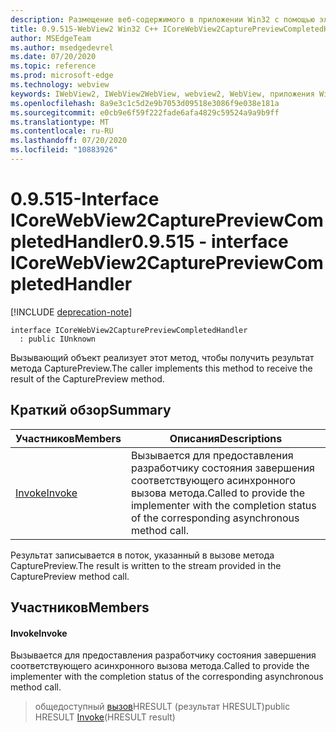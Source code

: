 ```yaml
---
description: Размещение веб-содержимого в приложении Win32 с помощью элемента управления Microsoft Edge WebView2
title: 0.9.515-WebView2 Win32 C++ ICoreWebView2CapturePreviewCompletedHandler
author: MSEdgeTeam
ms.author: msedgedevrel
ms.date: 07/20/2020
ms.topic: reference
ms.prod: microsoft-edge
ms.technology: webview
keywords: IWebView2, IWebView2WebView, webview2, WebView, приложения Win32, Win32, EDGE, ICoreWebView2, ICoreWebView2Controller, элемент управления "веб-браузер", HTML Edge
ms.openlocfilehash: 8a9e3c1c5d2e9b7053d09518e3086f9e038e181a
ms.sourcegitcommit: e0cb9e6f59f222fade6afa4829c59524a9a9b9ff
ms.translationtype: MT
ms.contentlocale: ru-RU
ms.lasthandoff: 07/20/2020
ms.locfileid: "10883926"
---
```

# <span data-ttu-id="6ce46-104">0.9.515-Interface ICoreWebView2CapturePreviewCompletedHandler</span><span class="sxs-lookup"><span data-stu-id="6ce46-104">0.9.515 - interface ICoreWebView2CapturePreviewCompletedHandler</span></span> 

[!INCLUDE [deprecation-note](../../includes/deprecation-note.md)]

```
interface ICoreWebView2CapturePreviewCompletedHandler
  : public IUnknown
```

<span data-ttu-id="6ce46-105">Вызывающий объект реализует этот метод, чтобы получить результат метода CapturePreview.</span><span class="sxs-lookup"><span data-stu-id="6ce46-105">The caller implements this method to receive the result of the CapturePreview method.</span></span>

## <span data-ttu-id="6ce46-106">Краткий обзор</span><span class="sxs-lookup"><span data-stu-id="6ce46-106">Summary</span></span>

 <span data-ttu-id="6ce46-107">Участников</span><span class="sxs-lookup"><span data-stu-id="6ce46-107">Members</span></span>                        | <span data-ttu-id="6ce46-108">Описания</span><span class="sxs-lookup"><span data-stu-id="6ce46-108">Descriptions</span></span>
--------------------------------|---------------------------------------------
[<span data-ttu-id="6ce46-109">Invoke</span><span class="sxs-lookup"><span data-stu-id="6ce46-109">Invoke</span></span>](#invoke) | <span data-ttu-id="6ce46-110">Вызывается для предоставления разработчику состояния завершения соответствующего асинхронного вызова метода.</span><span class="sxs-lookup"><span data-stu-id="6ce46-110">Called to provide the implementer with the completion status of the corresponding asynchronous method call.</span></span>

<span data-ttu-id="6ce46-111">Результат записывается в поток, указанный в вызове метода CapturePreview.</span><span class="sxs-lookup"><span data-stu-id="6ce46-111">The result is written to the stream provided in the CapturePreview method call.</span></span>

## <span data-ttu-id="6ce46-112">Участников</span><span class="sxs-lookup"><span data-stu-id="6ce46-112">Members</span></span>

#### <span data-ttu-id="6ce46-113">Invoke</span><span class="sxs-lookup"><span data-stu-id="6ce46-113">Invoke</span></span> 

<span data-ttu-id="6ce46-114">Вызывается для предоставления разработчику состояния завершения соответствующего асинхронного вызова метода.</span><span class="sxs-lookup"><span data-stu-id="6ce46-114">Called to provide the implementer with the completion status of the corresponding asynchronous method call.</span></span>

> <span data-ttu-id="6ce46-115">общедоступный [вызов](#invoke)HRESULT (результат HRESULT)</span><span class="sxs-lookup"><span data-stu-id="6ce46-115">public HRESULT [Invoke](#invoke)(HRESULT result)</span></span>

